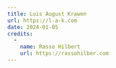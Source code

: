 ```yaml
---
title: Luis August Krawen
url: https://l-a-k.com
date: 2024-01-05
credits:
  -
    name: Rasso Hilbert
    url: https://rassohilber.com
---
```

